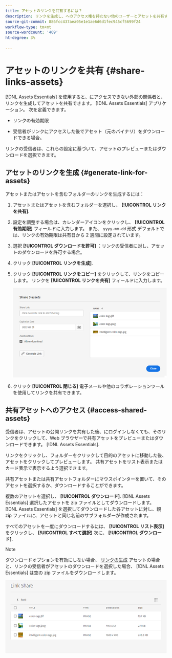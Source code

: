 ```yaml
---
title: アセットのリンクを共有するには？
description: リンクを生成し、へのアクセス権を持たない他のユーザーとアセットを共有する [!DNL Assets Essentials] アプリケーション。
source-git-commit: 886fcc437aea05e1e1ae6d6d1fec945cf5699f24
workflow-type: tm+mt
source-wordcount: '409'
ht-degree: 3%

---
```



# アセットのリンクを共有 {#share-links-assets}

[!DNL Assets Essentials] を使用すると、にアクセスできない外部の関係者と、リンクを生成してアセットを共有できます。 [!DNL Assets Essentials] アプリケーション。 次を定義できます。

* リンクの有効期限

* 受信者がリンクにアクセスした後でアセット（元のバイナリ）をダウンロードできる場合。

リンクの受信者は、これらの設定に基づいて、アセットのプレビューまたはダウンロードを選択できます。

## アセットのリンクを生成 {#generate-link-for-assets}

アセットまたはアセットを含むフォルダーのリンクを生成するには：

1. アセットまたはアセットを含むフォルダーを選択し、 **[!UICONTROL リンクを共有]**.

1. 設定を調整する場合は、カレンダーアイコンをクリックし、 **[!UICONTROL 有効期限]** フィールドに入力します。 また、 `yyyy-mm-dd` 形式 デフォルトでは、リンクの有効期限は共有日から 2 週間に設定されています。

1. 選択 **[!UICONTROL ダウンロードを許可]** ：リンクの受信者に対し、アセットのダウンロードを許可する場合。

1. クリック **[!UICONTROL リンクを生成]**.

1. クリック **[!UICONTROL リンクをコピー]** をクリックして、リンクをコピーします。 リンクを **[!UICONTROL リンクを共有]** フィールドに入力します。

   ![切り抜きと角度補正のオプション](assets/share-asset-link.png)

1. クリック **[!UICONTROL 閉じる]** 電子メールや他のコラボレーションツールを使用してリンクを共有できます。

## 共有アセットへのアクセス {#access-shared-assets}

受信者は、アセットの公開リンクを共有した後、にログインしなくても、そのリンクをクリックして、Web ブラウザーで共有アセットをプレビューまたはダウンロードできます。 [!DNL Assets Essentials].

リンクをクリックし、フォルダーをクリックして目的のアセットに移動した後、アセットをクリックしてプレビューします。 共有アセットをリスト表示またはカード表示で表示するよう選択できます。

共有アセットまたは共有アセットフォルダーにマウスポインターを置いて、そのアセットを選択するか、ダウンロードすることができます。

複数のアセットを選択し、 **[!UICONTROL ダウンロード]**. [!DNL Assets Essentials] 選択したアセットを zip ファイルとしてダウンロードします。 [!DNL Assets Essentials] を選択してダウンロードした各アセットに対し、親 zip ファイルに、アセットと同じ名前のサブフォルダーが作成されます。

すべてのアセットを一度にダウンロードするには、 **[!UICONTROL リスト表示]**&#x200B;をクリックし、 **[!UICONTROL すべて選択]** 次に、 **[!UICONTROL ダウンロード]**.

>[!NOTE]
>
>ダウンロードオプションを有効にしない場合、 [リンクの生成](#share-links-assets) アセットの場合と、リンクの受信者がアセットのダウンロードを選択した場合、 [!DNL Assets Essentials] は空の zip ファイルをダウンロードします。

![切り抜きと角度補正のオプション](assets/preview-shared-assets.png)

